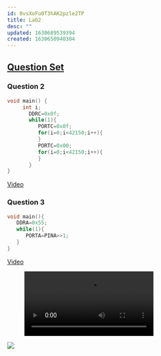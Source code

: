 ```yaml
---
id: 0vsXoFu0T3hAK2pzle2TP
title: Lab2
desc: ""
updated: 1630689539394
created: 1630650940304
---
```

## [Question Set](https://drive.google.com/file/d/1TxIzxSoEqgJITviQ6wIw20PAkE-eENga/view?usp=sharing)
### Question 2

```c
void main() {
     int i;
       DDRC=0x0f;
       while(1){
          PORTC=0x0f;
          for(i=0;i<42150;i++){
          }
          PORTC=0x00;
          for(i=0;i<42150;i++){
          }
       }
}
```
[Video](/assets/Lab1_Q2_Parth_Shah_AU1940065.mp4)

### Question 3

```c
void main(){
   DDRA=0x55;
   while(1){
      PORTA=PINA>>1;
   }
}

```
[Video](/assets/Lab1_Q3_Parth_Shah_AU1940065.mp4)
<figure class="video_container">
  <video controls="true" allowfullscreen="true" >
    <source src="assets\Lab1_Q3_Parth_Shah_AU1940065.mp4" type="video/mp4">
  </video>
</figure>

![](/assets/images/Lab1_Q3_Circuit.jpeg)